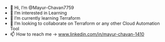 - 👋 Hi, I’m @Mayur-Chavan7759
- 👀 I’m interested in Learning
- 🌱 I’m currently learning Terraform
- 💞️ I’m looking to collaborate on Terraform or any other Cloud Automation Tool
- 📫 How to reach me -> www.linkedin.com/in/mayur-chavan-1410

<!---
Mayur-Chavan7759/Mayur-Chavan7759 is a ✨ special ✨ repository because its `README.md` (this file) appears on your GitHub profile.
You can click the Preview link to take a look at your changes.
--->
